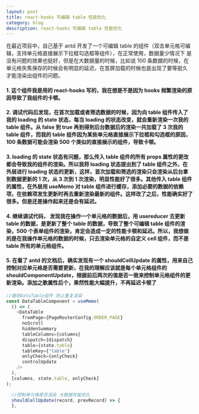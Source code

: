 ```yaml
---
layout: post
title: react-hooks 可编辑 table 性能优化
category: blog
description: react-hooks 可编辑 table 性能优化
---
```


在最近项目中，自己基于 antd 开发了一个可编辑 table 的组件（双击单元格可编辑，支持单元格直接展示下拉框勾选框等组件），在正常使用，数据量少情况下
是没有问题的效果也挺好，但是在大数据量的时候，比如说 100 条数据的时候，在单元格失焦保存的时候会有明显的延迟，在首屏加载的时候也是出现了要等挺久
才能渲染出组件的问题。

#### 1. 这个组件我是用的 react-hooks 写的，我在想是不是因为 hooks 频繁渲染的原因导致了我组件的卡顿。

#### 2. 调试代码后发现，在首次加载或者筛选数据的时候，因为向 table 组件传入了我的 loading 的 state 状态，每当 loading 的状态改变，就会重新渲染一次我的 table 组件。从 false 到 true 再到得到后台数据后的渲染一共加载了 3 次我的 table 组件，而我的 table 组件因为某些单元格直接展示下拉框和勾选框的原因，100 条数据可能会渲染 500 个类似的直接展示的组件，导致卡顿。

#### 3. loading 的 state 状态有问题，那么传入 table 组件的所有 props 属性的更改都会导致我的组件的渲染。所以我将 loading 状态提出到了 table 组件之外，在外层进行 loading 状态的更新，这样，首次加载和筛选的渲染只会渲染从后台拿到数据更新的 1 次，从 3 次到 1 次渲染，明显性能好了很多。其他传入 table 组件的属性，在外层用 useMemo 对 table 组件进行缓存，添加必要的数据的依赖项，在依赖项发生更新时再去重新渲染最新的组件。这样改了之后，性能确实好了很多。但是还是操作起来还是会有延迟。

#### 4. 继续调试代码， 发现我在操作一个单元格的数据后，用 usereducer 去更新 table 的数据，是更新了整个 table 的数据，导致了整个可编辑 table 组件的渲染，500 个表单组件的渲染，肯定会造成一定的性能卡顿和延迟。所以，我想做的是在我操作单元格的数据的时候，只去渲染单元格的自定义 cell 组件，而不是 table 所有的单元格组件。

#### 5. 在看了 antd 的文档后，确实发现有一个 shouldCellUpdate 的属性，用来自己控制对应单元格是否需要更新，在我的理解应该就是每个单元格组件的 shouldComponentUpdate，根据前后两次的值是否一致来控制单元格组件的更新渲染。添加之歌属性后个，果然性能大幅提升，不再延迟卡顿了

```javascript
//缓存DataTable组件 防止重复渲染
const DataTableComponent = useMemo(
  () => (
    <DataTable
      fromPage={PageRouterConfig.ORDER_PAGE}
      noScroll
      hiddenSummary
      tableColumns={columns}
      dispatch={dispatch}
      table={state.table}
      tableKey={"table"}
      onlyCheck={onlyCheck}
      controlUpdate
    />
  ),
  [columns, state.table, onlyCheck]
);
```

```javascript
  //控制单元格是否渲染 大数据性能优化
  shouldCellUpdate(record, prevRecord) => {
  },
```
